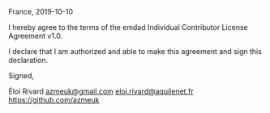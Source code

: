 France, 2019-10-10

I hereby agree to the terms of the emdad Individual Contributor License
Agreement v1.0.

I declare that I am authorized and able to make this agreement and sign this
declaration.

Signed,

Éloi Rivard azmeuk@gmail.com eloi.rivard@aquilenet.fr https://github.com/azmeuk
